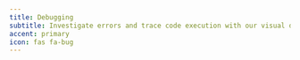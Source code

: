 ```yaml
---
title: Debugging
subtitle: Investigate errors and trace code execution with our visual debugger.
accent: primary
icon: fas fa-bug
---
```


